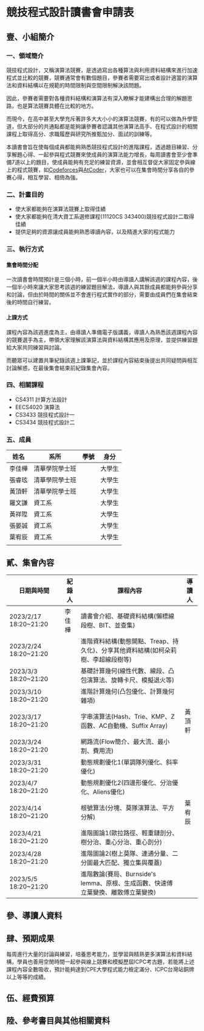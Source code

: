 # 競技程式設計讀書會申請表

## 壹、小組簡介

### 一、領域簡介

​	競技程式設計，又稱演算法競賽，是透過寫出各種算法與利用資料結構來進行加速程式並比較的競賽，競賽通常會有數個題目，參賽者需要寫出或者設計適當的演算法和資料結構以在規範的時間限制與空間限制解決該問題。

​	因此，參賽者需要對各種資料結構和演算法有深入瞭解才能建構出合理的解題思路，也是算法競賽具體在比較的地方。

​	而現今，在高中甚至大學充斥著許多大大小小的演算法競賽，有的可以做為升學管道，但大部分的共通點都是能夠讓參賽者認識其他演算法高手、在程式設計的相關課程上取得高分、求職履歷與研究所推甄加分、面試的訓練等。

​	本讀書會旨在使每個成員都能夠熟悉競技程式設計的進階課程，透過題目練習、分享解題心得、一起參與程式競賽來使成員的演算法能力增長，每周讀書會至少會準備7道以上的題目，使成員能夠有充足的練習資源，並會相互督促大家固定參與線上的程式競賽，如[Codeforces](https://codeforces.com/)與[AtCoder](https://atcoder.jp/)，大家也可以在集會時間分享各自的參賽心得，相互學習、相倚為強。

### 二、計畫目的

* 使大家都能夠在演算法競賽上取得佳績
* 使大家都能夠在清大資工系選修課程(11120CS 343400)競技程式設計二取得佳績
* 提供足夠的資源讓成員能夠熟悉導讀內容，以及精進大家的程式能力

### 三、執行方式

#### 集會時間分配

一次讀書會時間預計是三個小時，前一個半小時由導讀人講解該週的課程內容，後一個半小時來讓大家思考該週的練習題目解法，導讀人與其餘成員都能夠參與分享和討論，但由於時間的關係並不會進行程式實作的部分，需要由成員們在集會結束後的時間自行練習。

#### 上課方式

課程內容為該週進度為主，由導讀人準備電子版講義，導讀人為熟悉該週課程內容的競賽選手為主，帶領大家理解該演算法與資料結構其應用及原理，並提供練習題給大家共同練習與討論。

而聽眾可以建置共筆紀錄該週上課筆記，並於課程內容結束後提出共同疑問與相互討論解惑，在最後集會結束前紀錄集會內容。

### 四、相關課程

* CS4311 計算方法設計
* EECS4020 演算法
* CS3433 競技程式設計一
* CS3434 競技程式設計二

### 五、成員

| 姓名   | 系所           | 學號 | 身分   |
| ------ | -------------- | ---- | ------ |
| 李佳樺 | 清華學院學士班 |      | 大學生 |
| 張睿玹 | 清華學院學士班 |      | 大學生 |
| 黃頂軒 | 清華學院學士班 |      | 大學生 |
| 羅文謙 | 資工系         |      | 大學生 |
| 黃祥陞 | 資工系         |      | 大學生 |
| 張晏誠 | 資工系         |      | 大學生 |
| 葉宥辰 | 資工系         |      | 大學生 |
|        |                |      |        |

## 貳、集會內容

| 日期與時間            | 紀錄人 | 課程內容                                                     | 導讀人 |
| --------------------- | ------ | ------------------------------------------------------------ | ------ |
| 2023/2/17 18:20~21:20 | 李佳樺 | 讀書會介紹、基礎資料結構(懶標線段樹、BIT、並查集)            |        |
| 2023/2/24 18:20~21:20 |        | 進階資料結構(動態開點、Treap、持久化)、分享其他資料結構(如柯朵莉樹、李超線段樹等) |        |
| 2023/3/3  18:20~21:20 |        | 基礎計算幾何(線性代數、線段、凸包演算法、旋轉卡尺、模擬退火等) |        |
| 2023/3/10 18:20~21:20 |        | 進階計算幾何(凸包優化、計算幾何雜項)                         |        |
| 2023/3/17 18:20~21:20 |        | 字串演算法(Hash、Trie、KMP、Z函數、AC自動機、Suffix Array)   | 黃頂軒 |
| 2023/3/24 18:20~21:20 |        | 網路流(Flow簡介、最大流、最小割、費用流)                     |        |
| 2023/3/31 18:20~21:20 |        | 動態規劃優化1(單調隊列優化、斜率優化)                        |        |
| 2023/4/7  18:20~21:20 |        | 動態規劃優化2(四邊形優化、分治優化、Aliens優化)              |        |
| 2023/4/14 18:20~21:20 |        | 根號算法(分塊、莫隊演算法、平方分解)                         | 葉宥辰 |
| 2023/4/21 18:20~21:20 |        | 進階圖論1(歐拉路徑、輕重鏈剖分、樹分治、重心分治、重心剖分)  |        |
| 2023/4/28 18:20~21:20 |        | 進階圖論2(樹上莫隊、連通分量、二分圖最大匹配、獨立集與覆蓋)  |        |
| 2023/5/5  18:20~21:20 |        | 進階數論(賽局、Burnside's lemma、原根、生成函數、快速傅立葉變換、離散傅立葉變換) |        |

## 參、導讀人資料

## 肆、預期成果

​	每周進行大量的討論與練習，培養思考能力，並學習與精熟更多演算法和資料結構，學員也善用空閒時間一起參與線上競賽和模擬歷屆ICPC考古題，若能將上述課程內容全數吸收，預計能夠達到CPE大學程式能力檢定滿分、ICPC台灣站銅牌以上等等的成績。

## 伍、經費預算

## 陸、參考書目與其他相關資料



